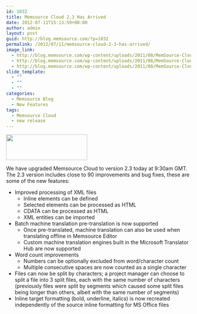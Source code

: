 ```yaml
---
id: 1032
title: Memsource Cloud 2.3 Has Arrived
date: 2012-07-11T15:13:59+00:00
author: admin
layout: post
guid: http://blog.memsource.com/?p=1032
permalink: /2012/07/11/memsource-cloud-2-3-has-arrived/
image_link:
  - http://blog.memsource.com/wp-content/uploads/2011/08/MemSource-Cloud.png
  - http://blog.memsource.com/wp-content/uploads/2011/08/MemSource-Cloud.png
  - http://blog.memsource.com/wp-content/uploads/2011/08/MemSource-Cloud.png
slide_template:
  - ""
  - ""
  - ""
categories:
  - Memsource Blog
  - New Features
tags:
  - Memsource Cloud
  - new release
---
```

[<img class=" size-full wp-image-1033 alignleft" title="Memsource Cloud – medium" src="/wp-content/uploads/2012/07/MemSource-Cloud-–-medium.png" alt="" width="221" height="70" />](/wp-content/uploads/2012/07/MemSource-Cloud-–-medium.png)

We have upgraded Memsource Cloud to version 2.3 today at 9:30am GMT. The 2.3 version includes close to 90 improvements and bug fixes, these are some of the new features:<!--more-->

  * Improved processing of XML files 
      * Inline elements can be defined
      * Selected elements can be processed as HTML
      * CDATA can be processed as HTML
      * XML entities can be imported
  * Batch machine translation pre-translation is now supported 
      * Once pre-translated, machine translation can also be used when translating offline in Memsource Editor
      * Custom machine translation engines built in the Microsoft Translator Hub are now supported
  * Word count improvements 
      * Numbers can be optionally excluded from word/character count
      * Multiple consecutive spaces are now counted as a single character
  * Files can now be split by characters; a project manager can choose to split a file into 3 split files, each with the same number of characters (previously files were split by segments which caused some split files being longer than others, albeit with the same number of segments)
  * Inline target formatting (bold, underline, italics) is now recreated independently of the source inline formatting for MS Office files